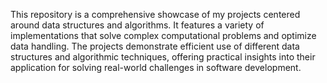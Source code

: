 This repository is a comprehensive showcase of my projects centered around data structures and algorithms. It features a variety of implementations that solve complex computational problems and optimize data handling. The projects demonstrate efficient use of different data structures and algorithmic techniques, offering practical insights into their application for solving real-world challenges in software development.

